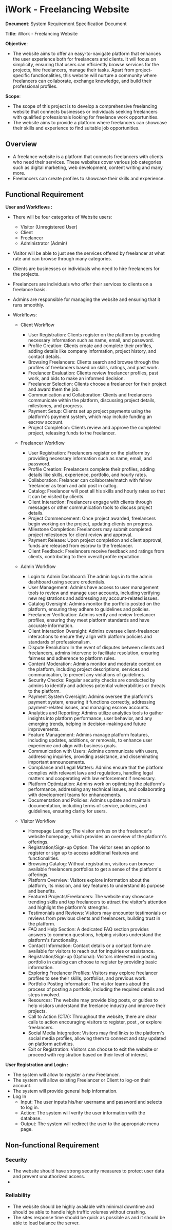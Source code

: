# iWork - Freelancing Website

**Document**: System Requirement Specification Document

**Title**: iWork - Freelancing Website


**Objective**:
- The website aims to offer an easy-to-navigate platform that enhances the user experience both for freelancers and clients. It will focus on simplicity, ensuring that users can efficiently browse services for the projects, hire freelancers, manage their tasks. Apart from project-specific functionalities, this website will nurture a community where freelancers can collaborate, exchange knowledge, and build their professional profiles.

**Scope**:
- The scope of this project is to develop a comprehensive freelancing website that connects businesses or individuals seeking freelancers with qualified professionals looking for freelance work opportunities.
- The website aims to provide a platform where freelancers can showcase their skills and experience to find suitable job opportunities.

## Overview

- A freelance website is a platform that connects freelancers with clients who need their services. These websites cover various job categories such as digital marketing, web development, content writing and many more.
- Freelancers can create profiles to showcase their skills and experience.

## Functional Requirement

**User and Workflows :**
- There will be four categories of Website users:
	- Visitor (Unregistered User)
	- Client
	- Freelancer
	- Administrator (Admin)
- Visitor will be able to just see the services offered by freelancer at what rate and can browse through many categories.
- Clients are businesses or individuals who need to hire freelancers for the projects.
- Freelancers are individuals who offer their services to clients on a freelance basis.
- Admins are responsible for managing the website and ensuring that it runs smoothly.

- Workflows:
	- Client Workflow
		- User Registration:
			Clients register on the platform by providing necessary information such as name, email, and password.
		- Profile Creation:
			Clients create and complete their profiles, adding details like company information, project history, and contact details.
		- Browsing Freelancers:
			Clients search and browse through the profiles of freelancers based on skills, ratings, and past work.
		- Freelancer Evaluation:
			Clients review freelancer profiles, past work, and bids to make an informed decision.
		- Freelancer Selection:
			Clients choose a freelancer for their project and award them the job.
		- Communication and Collaboration:
			Clients and freelancers communicate within the platform, discussing project details, milestones, and progress.
		- Payment Setup:
			Clients set up project payments using the platform's payment system, which may include funding an escrow account.
		- Project Completion:
			Clients review and approve the completed project, releasing funds to the freelancer.

	- Freelancer Workflow
		- User Registration:
			Freelancers register on the platform by providing necessary information such as name, email, and password.
		- Profile Creation:
			Freelancers complete their profiles, adding details like skills, experience, portfolio, and hourly rates.
		- Collaboration:
			Frelancer can collaborate/match with fellow freelancer as team and add post in catlog.
		- Catalog: 
			Freelancer will post all his skills and hourly rates so that it can be visited by clients.
		- Client Interaction:
			Freelancers engage with clients through messages or other communication tools to discuss project details.
		- Project Commencement:
			Once project awarded, freelancers begin working on the project, updating clients on progress.
		- Milestone Completion:
			Freelancers may submit completed project milestones for client review and approval.
		- Payment Release:
			Upon project completion and client approval, funds are released from escrow to the freelancer.
		- Client Feedback:
			Freelancers receive feedback and ratings from clients, contributing to their overall profile reputation.

	- Admin Workflow	
		- Login to Admin Dashboard:
			The admin logs in to the admin dashboard using secure credentials.
		- User Management:
			Admins have access to user management tools to review and manage user accounts, including verifying new registrations and addressing any account-related issues.
		- Catalog Oversight:
			Admins monitor the portfolio posted on the platform, ensuring they adhere to guidelines and policies.
		- Freelancer Verification:
			Admins verify and review freelancer profiles, ensuring they meet platform standards and have accurate information.
		- Client Interaction Oversight:
			Admins oversee client-freelancer interactions to ensure they align with platform policies and standards of professionalism.
		- Dispute Resolution:
			In the event of disputes between clients and freelancers, admins intervene to facilitate resolution, ensuring fairness and adherence to platform rules.
		- Content Moderation:
			Admins monitor and moderate content on the platform, including project descriptions, services and communication, to prevent any violations of guidelines.
		- Security Checks:
			Regular security checks are conducted by admins to identify and address potential vulnerabilities or threats to the platform.
		- Payment System Oversight:
			Admins oversee the platform's payment system, ensuring it functions correctly, addressing payment-related issues, and managing escrow accounts.
		- Analytics and Reporting:
			Admins utilize analytics tools to gather insights into platform performance, user behavior, and any emerging trends, helping in decision-making and future improvements.
		- Feature Management:
			Admins manage platform features, including updates, additions, or removals, to enhance user experience and align with business goals.
		- Communication with Users:
			Admins communicate with users, addressing inquiries, providing assistance, and disseminating important announcements.
		- Compliance and Legal Matters:
			Admins ensure that the platform complies with relevant laws and regulations, handling legal matters and cooperating with law enforcement if necessary.
		- Platform Optimization:
			Admins work on optimizing the platform's performance, addressing any technical issues, and collaborating with development teams for enhancements.
		- Documentation and Policies:
			Admins update and maintain documentation, including terms of service, policies, and guidelines, ensuring clarity for users.

	- Visitor Workflow
		- Homepage Landing:
			The visitor arrives on the freelancer's website homepage, which provides an overview of the platform's offerings.
		- Registration/Sign-up Option:
			The visitor sees an option to register or sign up to access additional features and functionalities.
		- Browsing Catalog:
			Without registration, visitors can browse available freelancers portfolios to get a sense of the platform's offerings.
		- Platform Overview:
			Visitors explore information about the platform, its mission, and key features to understand its purpose and benefits.
		- Featured Projects/Freelancers:
			The website may showcase trending skills and top freelancers to attract the visitor's attention and highlight the platform's strengths.
		- Testimonials and Reviews:
			Visitors may encounter testimonials or reviews from previous clients and freelancers, building trust in the platform.
		- FAQ and Help Section:
			A dedicated FAQ section provides answers to common questions, helping visitors understand the platform's functionality.
		- Contact Information:
			Contact details or a contact form are available for visitors to reach out for inquiries or assistance.
		- Registration/Sign-up (Optional):
			Visitors interested in posting portfolio in catalog can choose to register by providing basic information.
		- Exploring Freelancer Profiles:
			Visitors may explore freelancer profiles to see their skills, portfolios, and previous work.
		- Portfolio Posting Information:
			The visitor learns about the process of posting a portfolio, including the required details and steps involved.
		-  Resources:
			The website may provide blog posts, or guides to help visitors understand the freelance industry and improve their projects.
		- Call to Action (CTA):
			Throughout the website, there are clear calls to action encouraging visitors to register, post , or explore freelancers.
		- Social Media Integration:
			Visitors may find links to the platform's social media profiles, allowing them to connect and stay updated on platform activities.
		- Exit or Registration:
			Visitors can choose to exit the website or proceed with registration based on their level of interest.


**User Registration and Login :**
- The system will allow to register a new Freelancer.
- The system will allow existing Freelancer or Client to log-on their account.
- The system will provide general help information.
- Log In
  - Input: The user inputs his/her username and password and selects to log in.
  - Action: The system will verify the user information with the database.
  - Output: The system will redirect the user to the appropriate menu page.


## Non-functional Requirement

### Security

- The website should have strong security measures to protect user data and prevent unauthorized access.
- 

### Reliability

- The website should be highly available with minimal downtime and should be able to handle high traffic volumes without crashing.
- The sites response time should be quick as possible as and it should be able to load balance the server.
